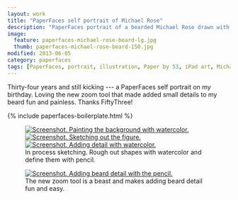 ```yaml
---
layout: work
title: "PaperFaces self portrait of Michael Rose"
description: "PaperFaces portrait of a bearded Michael Rose drawn with Paper by 53 on an iPad."
image: 
  feature: paperfaces-michael-rose-beard-lg.jpg
  thumb: paperfaces-michael-rose-beard-150.jpg
modified: 2013-06-05
category: paperfaces
tags: [PaperFaces, portrait, illustration, Paper by 53, iPad art, Michael Rose, beard, self portrait]
---
```


Thirty-four years and still kicking --- a PaperFaces self portrait on my birthday. Loving the new zoom tool that made added small details to my beard fun and painless. Thanks FiftyThree!

{% include paperfaces-boilerplate.html %}

<figure class="third">
	<a href="{{ site.url }}/images/michael-rose-beard-process-1-lg.jpg"><img src="{{ site.url }}/images/michael-rose-beard-process-1-600.jpg" alt="Screenshot. Painting the background with watercolor."></a>
	<a href="{{ site.url }}/images/michael-rose-beard-process-2-lg.jpg"><img src="{{ site.url }}/images/michael-rose-beard-process-2-600.jpg" alt="Screenshot. Sketching out the figure."></a>
	<a href="{{ site.url }}/images/michael-rose-beard-process-3-lg.jpg"><img src="{{ site.url }}/images/michael-rose-beard-process-3-600.jpg" alt="Screenshot. Adding detail with watercolor."></a>
	<figcaption>In process sketching. Rough out shapes with watercolor and define them with pencil.</figcaption>
</figure>

<figure>
	<a href="{{ site.url }}/images/michael-rose-beard-process-4-lg.jpg"><img src="{{ site.url }}/images/michael-rose-beard-process-4-600.jpg" alt="Screenshot. Adding beard detail with the pencil."></a>
	<figcaption>The new zoom tool is a beast and makes adding beard detail fun and easy.</figcaption>
</figure>